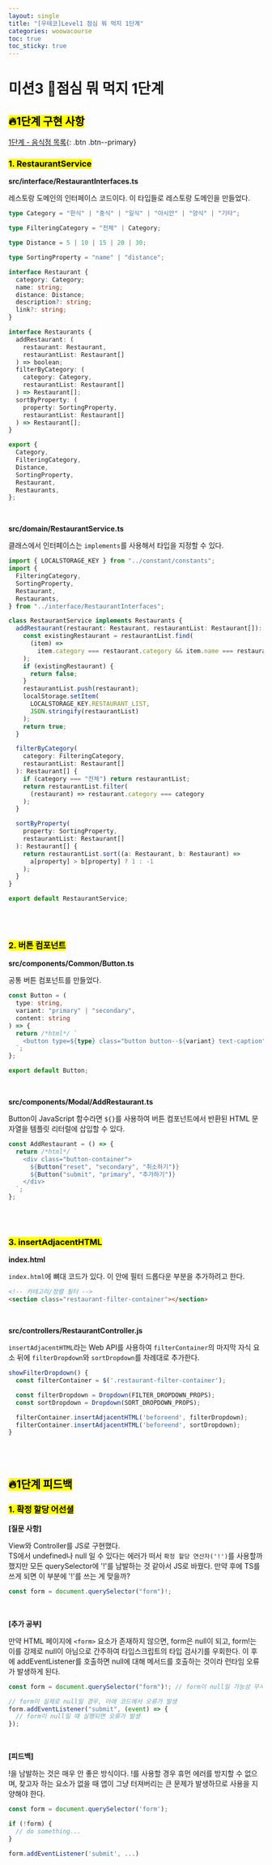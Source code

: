 ```yaml
---
layout: single
title: "[우테코]Level1 점심 뭐 먹지 1단계"
categories: woowacourse
toc: true
toc_sticky: true
---
```


# 미션3 🥡점심 뭐 먹지 1단계

## <mark class="pink">🔥1단계 구현 사항</mark>

[1단계 - 음식점 목록](https://github.com/woowacourse/javascript-lunch/pull/128){: .btn .btn--primary}

### <mark class="yellow">1. RestaurantService</mark>

**src/interface/RestaurantInterfaces.ts**

레스토랑 도메인의 인터페이스 코드이다. 이 타입들로 레스토랑 도메인을 만들었다.

```ts
type Category = "한식" | "중식" | "일식" | "아시안" | "양식" | "기타";

type FilteringCategory = "전체" | Category;

type Distance = 5 | 10 | 15 | 20 | 30;

type SortingProperty = "name" | "distance";

interface Restaurant {
  category: Category;
  name: string;
  distance: Distance;
  description?: string;
  link?: string;
}

interface Restaurants {
  addRestaurant: (
    restaurant: Restaurant,
    restaurantList: Restaurant[]
  ) => boolean;
  filterByCategory: (
    category: Category,
    restaurantList: Restaurant[]
  ) => Restaurant[];
  sortByProperty: (
    property: SortingProperty,
    restaurantList: Restaurant[]
  ) => Restaurant[];
}

export {
  Category,
  FilteringCategory,
  Distance,
  SortingProperty,
  Restaurant,
  Restaurants,
};
```

<br>

**src/domain/RestaurantService.ts**

클래스에서 인터페이스는 `implements`를 사용해서 타입을 지정할 수 있다.

```ts
import { LOCALSTORAGE_KEY } from "../constant/constants";
import {
  FilteringCategory,
  SortingProperty,
  Restaurant,
  Restaurants,
} from "../interface/RestaurantInterfaces";

class RestaurantService implements Restaurants {
  addRestaurant(restaurant: Restaurant, restaurantList: Restaurant[]): boolean {
    const existingRestaurant = restaurantList.find(
      (item) =>
        item.category === restaurant.category && item.name === restaurant.name
    );
    if (existingRestaurant) {
      return false;
    }
    restaurantList.push(restaurant);
    localStorage.setItem(
      LOCALSTORAGE_KEY.RESTAURANT_LIST,
      JSON.stringify(restaurantList)
    );
    return true;
  }

  filterByCategory(
    category: FilteringCategory,
    restaurantList: Restaurant[]
  ): Restaurant[] {
    if (category === "전체") return restaurantList;
    return restaurantList.filter(
      (restaurant) => restaurant.category === category
    );
  }

  sortByProperty(
    property: SortingProperty,
    restaurantList: Restaurant[]
  ): Restaurant[] {
    return restaurantList.sort((a: Restaurant, b: Restaurant) =>
      a[property] > b[property] ? 1 : -1
    );
  }
}

export default RestaurantService;
```

<br>
<br>

### <mark class="yellow">2. 버튼 컴포넌트</mark>

**src/components/Common/Button.ts**

공통 버튼 컴포넌트를 만들었다.

```ts
const Button = (
  type: string,
  variant: "primary" | "secondary",
  content: string
) => {
  return /*html*/ `
    <button type=${type} class="button button--${variant} text-caption">${content}</button>
  `;
};

export default Button;
```

<br>

**src/components/Modal/AddRestaurant.ts**

Button이 JavaScript 함수라면 `${}`를 사용하여 버튼 컴포넌트에서 반환된 HTML 문자열을 템플릿 리터럴에 삽입할 수 있다.

```js
const AddRestaurant = () => {
  return /*html*/ `
    <div class="button-container">
      ${Button("reset", "secondary", "취소하기")}
      ${Button("submit", "primary", "추가하기")}
    </div>
  `;
};
```

<br>
<br>

### <mark class="yellow">3. insertAdjacentHTML</mark>

**index.html**

`index.html`에 뼈대 코드가 있다. 이 안에 필터 드롭다운 부분을 추가하려고 한다.

```html
<!-- 카테고리/정렬 필터 -->
<section class="restaurant-filter-container"></section>
```

<br>

**src/controllers/RestaurantController.js**

`insertAdjacentHTML`라는 Web API를 사용하여 `filterContainer`의 마지막 자식 요소 뒤에 `filterDropdown`와 `sortDropdown`를 차례대로 추가한다.

```js
showFilterDropdown() {
  const filterContainer = $('.restaurant-filter-container');

  const filterDropdown = Dropdown(FILTER_DROPDOWN_PROPS);
  const sortDropdown = Dropdown(SORT_DROPDOWN_PROPS);

  filterContainer.insertAdjacentHTML('beforeend', filterDropdown);
  filterContainer.insertAdjacentHTML('beforeend', sortDropdown);
}
```

<br>
<br>

## <mark class="pink">🔥1단계 피드백</mark>

### <mark class="yellow">1. 확정 할당 어선셜</mark>

**[질문 사항]**

View와 Controller를 JS로 구현했다.  
TS에서 undefined나 null 일 수 있다는 에러가 떠서 `확정 할당 연산자('!')`를 사용할까 했지만 모든 querySelector에 '!'를 남발하는 것 같아서 JS로 바꿨다. 만약 후에 TS를 쓰게 되면 이 부분에 '!'를 쓰는 게 맞을까?

```ts
const form = document.querySelector("form")!;
```

<br>

**[추가 공부]**

만약 HTML 페이지에 `<form>` 요소가 존재하지 않으면, form은 null이 되고, form!는 이를 강제로 null이 아님으로 간주하여 타입스크립트의 타입 검사기를 우회한다. 이 후에 addEventListener를 호출하면 null에 대해 메서드를 호출하는 것이라 런타임 오류가 발생하게 된다.

```ts
const form = document.querySelector("form")!; // form이 null일 가능성 무시

// form이 실제로 null일 경우, 아래 코드에서 오류가 발생
form.addEventListener("submit", (event) => {
  // form이 null일 때 실행되면 오류가 발생
});
```

<br>

**[피드백]**

!을 남발하는 것은 매우 안 좋은 방식이다. !를 사용할 경우 휴먼 에러를 방지할 수 없으며, 찾고자 하는 요소가 없을 때 앱이 그냥 터져버리는 큰 문제가 발생하므로 사용을 지양해야 한다.

```ts
const form = document.querySelector('form');

if (!form) {
  // do something...
}

form.addEventListener('submit', ...)
```
